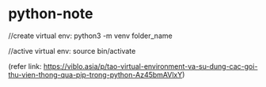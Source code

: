# python-note
//create virtual env:
python3 -m venv folder_name

//active virtual env:
source bin/activate

(refer link: https://viblo.asia/p/tao-virtual-environment-va-su-dung-cac-goi-thu-vien-thong-qua-pip-trong-python-Az45bmAVlxY)
